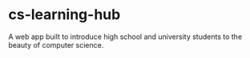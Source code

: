 # cs-learning-hub
A web app built to introduce high school and university students to the beauty of computer science.
